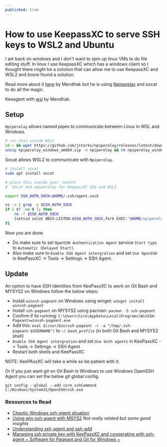 ```yaml
---
published: true
---
```


# How to use KeepassXC to serve SSH keys to WSL2 and Ubuntu

I am back on windows and I don't want to spin up linux VMs to do file editing stuff. In linux I use KeepassXC which has a windows client so I thought there
might be a solution that can allow me to use KeepassXC and WSL2 and boom found a solution.

Read more about it [here](https://code.mendhak.com/wsl2-keepassxc-ssh/) by Mendhak but he is using [Npiperelay](https://github.com/jstarks/npiperelay) and socat to do all the magic.

Keeagent with [wsl](https://code.mendhak.com/keeagent-with-wsl/) by Mendhak.

## Setup

`Npiperelay` allows named pipes to communicate between Linux in WSL and Windows.

```sh
# run this inside WSL2
cd ~ && wget https://github.com/jstarks/npiperelay/releases/latest/download/npiperelay_windows_amd64.zip
unzip npiperelay_windows_amd64.zip -d npiperelay && rm npiperelay_windows_amd64.zip
```

Socat allows WSL2 to communicate with `Npiperelay`.

```sh
# install socat
sudo apt install socat
```

```sh
# place this inside your .bashrc
#  Socat and npiperelay for KeepassXC SSH and WSL2

export SSH_AUTH_SOCK=$HOME/.ssh/agent.sock

ss -a | grep -q $SSH_AUTH_SOCK
if [ $? -ne 0 ]; then
    rm -f $SSH_AUTH_SOCK
    (setsid socat UNIX-LISTEN:$SSH_AUTH_SOCK,fork EXEC:"$HOME/npiperelay/npiperelay.exe -ei -s //./pipe/openssh-ssh-agent",nofork &) >/dev/null 2>&1
fi
```

Now you are done.

- Do make sure to set `OpenSSH Authentication Agent` service `Start type` to `Automatic (Delayed Start)`.
- Also make sure to `Enable SSH Agent intergration` and set `Use OpenSSH` in KeePassXC -> Tools -> Settings -> SSH Agent.

## Update

An option to have SSH Identities from KeePassXC to work on Git Bash and  MYSYS2 on Windows follow the below steps:

* Install `winssh-pageant` on Windows using winget: `winget install winssh-pageant`
* Install `ssh-pageant` on MYSYS2 using pacman: `pacman -S ssh-pageant`
* Confirm if its running: `C:\Users\hiro\AppData\Local\Programs\WinSSH-Pageant>winssh-pageant.exe`
* Add this: `eval $(/usr/bin/ssh-pageant -r -a "/tmp/.ssh-pageant-$USERNAME")` to `~/.bash_profile` (in both Git Bash and MYSYS2 shell)
* `Enable SSH Agent intergration` and set `Use both agents` in KeePassXC -> Tools -> Settings -> SSH Agent
* Restart both shells and KeePassXC

NOTE: KeePAssXC will take a while so be patient with it.

Or if you just want *git* on Git Bash in Windows to use Windows OpenSSH Agent you can set the below git global config.

`git config --global --add core.sshCommand C:/Windows/System32/OpenSSH/ssh.exe`

### Resources to Read

- [Chaotic Windows ssh-agent situation](https://qiita.com/slotport/items/e1d5a5dbd3aa7c6a2a24)
- [Using win-ssh-agent with MSYS2](https://misohena.jp/blog/2022-11-06-use-win-ssh-agent-with-msys2.html) *Not really related but some good insights*
- [Understanding ssh-agent and ssh-add](http://blog.joncairns.com/2013/12/understanding-ssh-agent-and-ssh-add/)
- [Managing ssh private key with KeePassXC and cooperating with ssh-agent ~ Software for Pageant and Git for Windows ~](https://hiro20180901.com/2023/02/13/keepassxc-ssh-agent-pageant-software-and-git-for-windows/)
